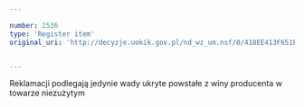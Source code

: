 ```yaml
---

number: 2536
type: 'Register item'
original_uri: 'http://decyzje.uokik.gov.pl/nd_wz_um.nsf/0/418EE413F651EFEDC125791000445D6F?OpenDocument'


---
```


Reklamacji podlegają jedynie wady ukryte powstałe z winy producenta w towarze niezużytym
